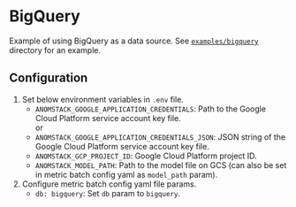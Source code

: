# BigQuery

Example of using BigQuery as a data source. See [`examples/bigquery`](/metrics/examples/bigquery/) directory for an example.

## Configuration

1. Set below environment variables in `.env` file.
    - `ANOMSTACK_GOOGLE_APPLICATION_CREDENTIALS`: Path to the Google Cloud Platform service account key file.  
    or
    - `ANOMSTACK_GOOGLE_APPLICATION_CREDENTIALS_JSON`: JSON string of the Google Cloud Platform service account key file.
    - `ANOMSTACK_GCP_PROJECT_ID`: Google Cloud Platform project ID.
    - `ANOMSTACK_MODEL_PATH`: Path to the model file on GCS (can also be set in metric batch config yaml as `model_path` param).
1. Configure metric batch config yaml file params.
    - `db: bigquery`: Set `db` param to `bigquery`.
